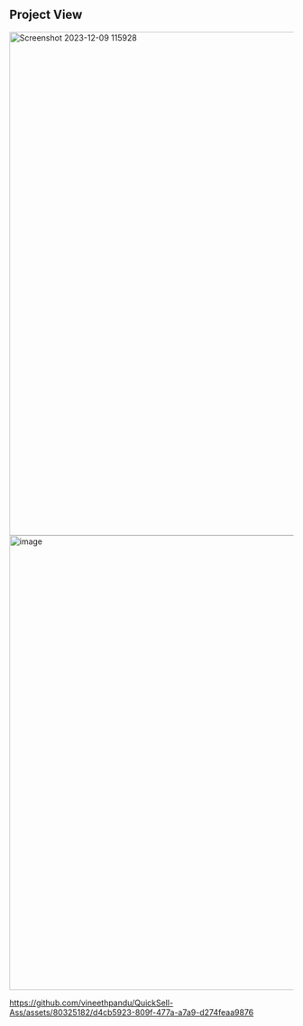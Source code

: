 ## Project View


<img width="893" alt="Screenshot 2023-12-09 115928" src="https://github.com/vineethpandu/QuickSell-Ass/assets/80325182/a71ece95-a278-4eb6-9ff8-1d8378d694c8">
<img width="806" alt="image" src="https://github.com/vineethpandu/QuickSell-Ass/assets/80325182/da1e5ebf-caf7-4ca2-a1ac-2ea244609bbf">


https://github.com/vineethpandu/QuickSell-Ass/assets/80325182/d4cb5923-809f-477a-a7a9-d274feaa9876

<a></a>

